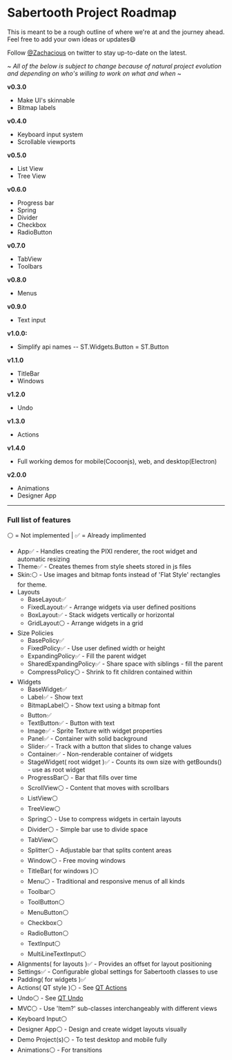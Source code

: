 # Sabertooth  Project Roadmap
 This is meant to be a rough outline of where we're at and the journey ahead. Feel free to add your own ideas or updates:smile:

 Follow [@Zachacious](https://twitter.com/Zachacious) on twitter to stay up-to-date on the latest.

~ *All of the below is subject to change because of natural project evolution and depending on who's willing to work on what and when* ~

**v0.3.0**
* Make UI's skinnable
* Bitmap labels

**v0.4.0**
* Keyboard input system
* Scrollable viewports

**v0.5.0**
* List View
* Tree View

**v0.6.0**
* Progress bar
* Spring
* Divider
* Checkbox
* RadioButton

**v0.7.0**
* TabView
* Toolbars

**v0.8.0**
* Menus

**v0.9.0**
* Text input

**v1.0.0:**
* Simplify api names -- ST.Widgets.Button = ST.Button

**v1.1.0**
* TitleBar
* Windows

**v1.2.0**
* Undo

**v1.3.0**
* Actions

**v1.4.0**
* Full working demos for mobile(Cocoonjs), web, and desktop(Electron)

**v2.0.0**
* Animations
* Designer App

---
### Full list of features

:white_circle: = Not implemented |
:white_check_mark: = Already implimented

* App:white_check_mark: - Handles creating the PIXI renderer, the root widget and automatic resizing
* Theme:white_check_mark: - Creates themes from style sheets stored in js files
* Skin::white_circle: - Use images and bitmap fonts instead of 'Flat Style' rectangles for theme.
* Layouts
    * BaseLayout:white_check_mark:
    * FixedLayout:white_check_mark: - Arrange widgets via user defined positions
    * BoxLayout:white_check_mark: - Stack widgets vertically or horizontal
    * GridLayout:white_circle: - Arrange widgets in a grid
* Size Policies
    * BasePolicy:white_check_mark:
    * FixedPolicy:white_check_mark: - Use user defined width or height
    * ExpandingPolicy:white_check_mark: - Fill the parent widget
    * SharedExpandingPolicy:white_check_mark: - Share space with siblings - fill the parent
    * CompressPolicy:white_circle: - Shrink to fit children contained within
* Widgets
    * BaseWidget:white_check_mark:
    * Label:white_check_mark: - Show text
    * BitmapLabel:white_circle: - Show text using a bitmap font
    * Button:white_check_mark:
    * TextButton:white_check_mark: - Button with text
    * Image:white_check_mark: - Sprite Texture with widget properties
    * Panel:white_check_mark: - Container with solid background
    * Slider:white_check_mark: - Track with a button that slides to change values
    * Container:white_check_mark: - Non-renderable container of widgets
    * StageWidget( root widget ):white_check_mark: - Counts its own size with getBounds() - use as root widget
    * ProgressBar:white_circle: - Bar that fills over time
    * ScrollView:white_circle: - Content that moves with scrollbars
    * ListView:white_circle:
    * TreeView:white_circle:
    * Spring:white_circle: - Use to compress widgets in certain layouts
    * Divider:white_circle: - Simple bar use to divide space
    * TabView:white_circle:
    * Splitter:white_circle: - Adjustable bar that splits content areas
    * Window:white_circle: - Free moving windows
    * TitleBar( for windows ):white_circle:
    * Menu:white_circle: - Traditional and responsive menus of all kinds
    * Toolbar:white_circle:
    * ToolButton:white_circle:
    * MenuButton:white_circle:
    * Checkbox:white_circle:
    * RadioButton:white_circle:
    * TextInput:white_circle:
    * MultiLineTextInput:white_circle:
* Alignments( for layouts ):white_check_mark: - Provides an offset for layout positioning
* Settings:white_check_mark: - Configurable global settings for Sabertooth classes to use
* Padding( for widgets ):white_check_mark:
* Actions( QT style ):white_circle: -  See [QT Actions](http://doc.qt.io/qt-5/qaction.html)
* Undo:white_circle: - See [QT Undo](http://doc.qt.io/qt-4.8/qundo.html)
* MVC:white_circle: - Use 'Item?' sub-classes interchangeably with different views
* Keyboard Input:white_circle:
* Designer App:white_circle: - Design and create widget layouts visually
* Demo Project(s):white_circle: - To test desktop and mobile fully
* Animations:white_circle: - For transitions
